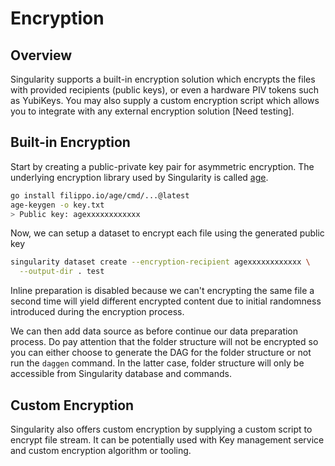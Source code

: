 # Encryption

## Overview

Singularity supports a built-in encryption solution which encrypts the files with provided recipients (public keys), or even a hardware PIV tokens such as YubiKeys. You may also supply a custom encryption script which allows you to integrate with any external encryption solution \[Need testing].

## Built-in Encryption

Start by creating a public-private key pair for asymmetric encryption. The underlying encryption library used by Singularity is called [age](https://github.com/FiloSottile/age).

```sh
go install filippo.io/age/cmd/...@latest
age-keygen -o key.txt
> Public key: agexxxxxxxxxxxx
```

Now, we can setup a dataset to encrypt each file using the generated public key

```sh
singularity dataset create --encryption-recipient agexxxxxxxxxxxx \
  --output-dir . test
```

Inline preparation is disabled because we can't encrypting the same file a second time will yield different encrypted content due to initial randomness introduced during the encryption process.

We can then add data source as before continue our data preparation process. Do pay attention that the folder structure will not be encrypted so you can either choose to generate the DAG for the folder structure or not run the `daggen` command. In the latter case, folder structure will only be accessible from Singularity database and commands.

## Custom Encryption

Singularity also offers custom encryption by supplying a custom script to encrypt file stream. It can be potentially used with Key management service and custom encryption algorithm or tooling.

